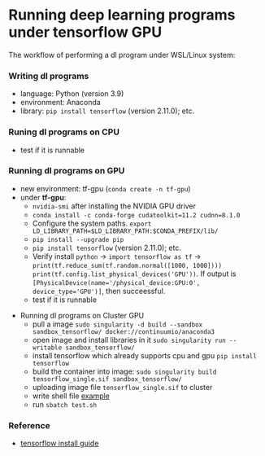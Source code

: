 # Running deep learning programs under tensorflow GPU

The workflow of performing a dl program under WSL/Linux system:
### Writing dl programs
  - language: Python (version 3.9)
  - environment: Anaconda
  - library: `pip install tensorflow` (version 2.11.0); etc.
### Runing dl programs on CPU
  - test if it is runnable
### Running dl programs on GPU
  - new environment: tf-gpu (`conda create -n tf-gpu`)
  - under **tf-gpu**:
    - `nvidia-smi` after installing the NVIDIA GPU driver
    - `conda install -c conda-forge cudatoolkit=11.2 cudnn=8.1.0`
    - Configure the system paths. `export LD_LIBRARY_PATH=$LD_LIBRARY_PATH:$CONDA_PREFIX/lib/`
    - `pip install --upgrade pip`
    - `pip install tensorflow` (version 2.11.0); etc.
    - Verify install `python` -> `import tensorflow as tf` -> `print(tf.reduce_sum(tf.random.normal([1000, 1000])))` `print(tf.config.list_physical_devices('GPU'))`. If output is `[PhysicalDevice(name='/physical_device:GPU:0', device_type='GPU')]`, then succeessful.
    - test if it is runnable
 * Running dl programs on Cluster GPU
   - pull a image `sudo singularity -d build --sandbox sandbox_tensorflow/ docker://continuumio/anaconda3`
   - open image and install libraries in it `sudo singularity run --writable sandbox_tensorflow/`
   - install tensorflow which already supports cpu and gpu `pip install tensorflow`
   - build the container into image: `sudo singularity build tensorflow_single.sif sandbox_tensorflow/`
   - uploading image file `tensorflow_single.sif` to cluster
   - write shell file [example](/docs/SLURM.md)
   - run `sbatch test.sh`
  ### Reference
  * [tensorflow install guide](https://www.tensorflow.org/install/pip#windows-wsl2_1)
